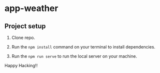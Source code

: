 # app-weather

## Project setup
1. Clone repo.

2. Run the `npm install` command on your terminal to install dependencies.

3. Run the `npm run serve` to run the local server on your machine.

Happy Hacking!!
